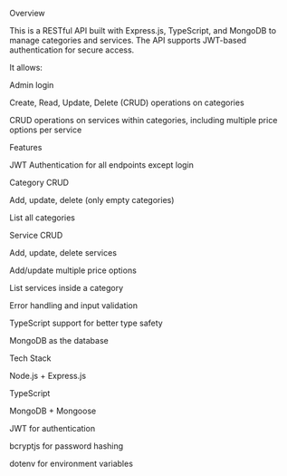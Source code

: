 Overview

This is a RESTful API built with Express.js, TypeScript, and MongoDB to manage categories and services. The API supports JWT-based authentication for secure access.

It allows:

Admin login

Create, Read, Update, Delete (CRUD) operations on categories

CRUD operations on services within categories, including multiple price options per service

Features

JWT Authentication for all endpoints except login

Category CRUD

Add, update, delete (only empty categories)

List all categories

Service CRUD

Add, update, delete services

Add/update multiple price options

List services inside a category

Error handling and input validation

TypeScript support for better type safety

MongoDB as the database

Tech Stack

Node.js + Express.js

TypeScript

MongoDB + Mongoose

JWT for authentication

bcryptjs for password hashing

dotenv for environment variables